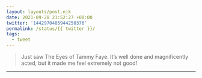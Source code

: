 ```yaml
---
layout: layouts/post.njk
date: 2021-09-28 21:52:27 +00:00
twitter: '1442970485944250376'
permalink: /status/{{ twitter }}/
tags: 
  - tweet
---
```


> Just saw The Eyes of Tammy Faye. It’s well done and magnificently acted, but it made me feel extremely not good!

---
